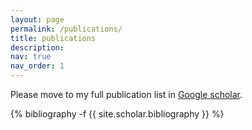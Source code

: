 ```yaml
---
layout: page
permalink: /publications/
title: publications
description:
nav: true
nav_order: 1
---
```

<!-- _pages/publications.md -->
Please move to my full publication list in [Google scholar](https://scholar.google.com/citations?user=m2qycVQAAAAJ&hl=en).


<div class="publications">

{% bibliography -f {{ site.scholar.bibliography }} %}

</div>
